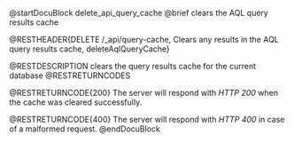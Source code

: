 
@startDocuBlock delete_api_query_cache
@brief clears the AQL query results cache

@RESTHEADER{DELETE /_api/query-cache, Clears any results in the AQL query results cache, deleteAqlQueryCache}

@RESTDESCRIPTION
clears the query results cache for the current database
@RESTRETURNCODES

@RESTRETURNCODE{200}
The server will respond with *HTTP 200* when the cache was cleared
successfully.

@RESTRETURNCODE{400}
The server will respond with *HTTP 400* in case of a malformed request.
@endDocuBlock
